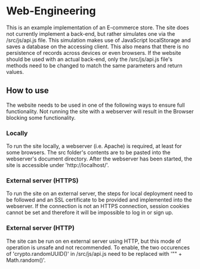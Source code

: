 # Web-Engineering
This is an example implementation of an E-commerce store. The site does not currently implement a back-end, but rather simulates one via the /src/js/api.js file. This simulation makes use of JavaScript localStorage and saves a database on the accessing client. This also means that there is no persistence of records across devices or even browsers. If the website should be used with an actual back-end, only the /src/js/api.js file's methods need to be changed to match the same parameters and return values.
## How to use
The website needs to be used in one of the following ways to ensure full functionality. Not running the site with a webserver will result in the Browser blocking some functionality.
### Locally
To run the site locally, a webserver (i.e. Apache) is required, at least for some browsers.
The src folder's contents are to be pasted into the webserver's document directory.
After the webserver has been started, the site is accessible under 'http://localhost/'.
### External server (HTTPS)
To run the site on an external server, the steps for local deployment need to be followed and an SSL certificate to be provided and implemented into the webserver. If the connection is not an HTTPS connection, session cookies cannot be set and therefore it will be impossible to log in or sign up.

### External server (HTTP)
The site can be run on en external server using HTTP, but this mode of operation is unsafe and not recommended. To enable, the two occurences of 'crypto.randomUUID()' in /src/js/api.js need to be replaced with '"" + Math.random()'.
